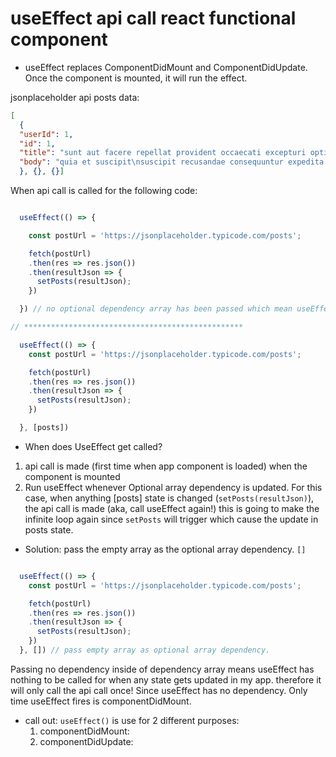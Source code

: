 # useEffect api call react functional component

- useEffect replaces ComponentDidMount and ComponentDidUpdate.  Once the component is mounted, it will run the effect.


jsonplaceholder api posts data:

```json
[
  {
  "userId": 1,
  "id": 1,
  "title": "sunt aut facere repellat provident occaecati excepturi optio reprehenderit",
  "body": "quia et suscipit\nsuscipit recusandae consequuntur expedita et cum\nreprehenderit molestiae ut ut quas totam\nnostrum rerum est autem sunt rem eveniet architecto"
  }, {}, {}]
```

When api call is called for the following code:
```js

  useEffect(() => {

    const postUrl = 'https://jsonplaceholder.typicode.com/posts';

    fetch(postUrl)
    .then(res => res.json())
    .then(resultJson => {
      setPosts(resultJson);
    })

  }) // no optional dependency array has been passed which mean useEffect will get called again and again since setPosts will update state which trigger useEffect again and again! 

// *************************************************

  useEffect(() => {
    const postUrl = 'https://jsonplaceholder.typicode.com/posts';

    fetch(postUrl)
    .then(res => res.json())
    .then(resultJson => {
      setPosts(resultJson);
    })

  }, [posts])
```

* When does UseEffect get called?

1. api call is made (first time when app component is loaded) when the component is mounted
2. Run useEffect whenever Optional array dependency is updated.  For this case, when anything [posts] state is changed (`setPosts(resultJson)`), the api call is made (aka, call useEffect again!)  this is going to make the infinite loop again since `setPosts` will trigger which cause the update in posts state.  

- Solution: pass the empty array as the optional array dependency. `[]`

```js

  useEffect(() => {
    const postUrl = 'https://jsonplaceholder.typicode.com/posts';

    fetch(postUrl)
    .then(res => res.json())
    .then(resultJson => {
      setPosts(resultJson);
    })
  }, []) // pass empty array as optional array dependency.
```
Passing no dependency inside of dependency array means useEffect has nothing to be called for when any state gets updated in my app. therefore it will only call the api call once!  Since useEffect has no dependency.  Only time useEffect fires is componentDidMount.

* call out: `useEffect()` is use for 2 different purposes: 
  1. componentDidMount: 
  2. componentDidUpdate:
